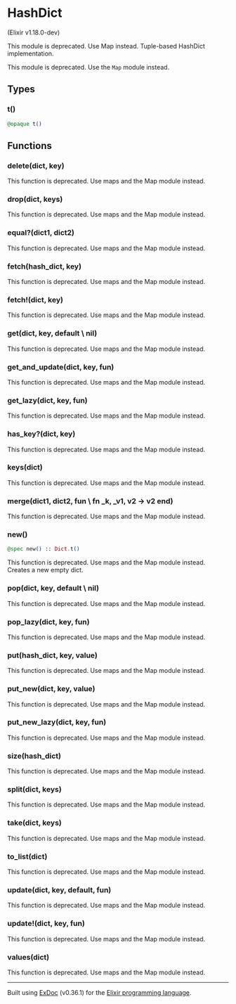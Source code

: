 # HashDict 
(Elixir v1.18.0-dev)

This module is deprecated. Use Map instead.
Tuple-based HashDict implementation.

This module is deprecated. Use the `Map` module instead.

## Types

### t()

```elixir
@opaque t()
```



## Functions

### delete(dict, key)


This function is deprecated. Use maps and the Map module instead.


### drop(dict, keys)


This function is deprecated. Use maps and the Map module instead.


### equal?(dict1, dict2)


This function is deprecated. Use maps and the Map module instead.


### fetch(hash_dict, key)


This function is deprecated. Use maps and the Map module instead.


### fetch!(dict, key)


This function is deprecated. Use maps and the Map module instead.


### get(dict, key, default \\ nil)


This function is deprecated. Use maps and the Map module instead.


### get_and_update(dict, key, fun)


This function is deprecated. Use maps and the Map module instead.


### get_lazy(dict, key, fun)


This function is deprecated. Use maps and the Map module instead.


### has_key?(dict, key)


This function is deprecated. Use maps and the Map module instead.


### keys(dict)


This function is deprecated. Use maps and the Map module instead.


### merge(dict1, dict2, fun \\ fn _k, _v1, v2 -&gt; v2 end)


This function is deprecated. Use maps and the Map module instead.


### new()

```elixir
@spec new() :: Dict.t()
```
This function is deprecated. Use maps and the Map module instead.
Creates a new empty dict.

### pop(dict, key, default \\ nil)


This function is deprecated. Use maps and the Map module instead.


### pop_lazy(dict, key, fun)


This function is deprecated. Use maps and the Map module instead.


### put(hash_dict, key, value)


This function is deprecated. Use maps and the Map module instead.


### put_new(dict, key, value)


This function is deprecated. Use maps and the Map module instead.


### put_new_lazy(dict, key, fun)


This function is deprecated. Use maps and the Map module instead.


### size(hash_dict)


This function is deprecated. Use maps and the Map module instead.


### split(dict, keys)


This function is deprecated. Use maps and the Map module instead.


### take(dict, keys)


This function is deprecated. Use maps and the Map module instead.


### to_list(dict)


This function is deprecated. Use maps and the Map module instead.


### update(dict, key, default, fun)


This function is deprecated. Use maps and the Map module instead.


### update!(dict, key, fun)


This function is deprecated. Use maps and the Map module instead.


### values(dict)


This function is deprecated. Use maps and the Map module instead.




---
Built using [ExDoc](https://github.com/elixir-lang/ex_doc "ExDoc") (v0.36.1) for the [Elixir programming language](href="https://elixir-lang.org" "Elixir").
